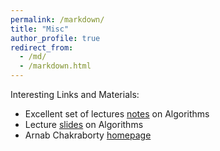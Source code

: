 ```yaml
---
permalink: /markdown/
title: "Misc"
author_profile: true
redirect_from: 
  - /md/
  - /markdown.html
---
```

Interesting Links and Materials: 
* Excellent set of lectures [notes](http://jeffe.cs.illinois.edu/teaching/algorithms/) on Algorithms
* Lecture [slides](https://www.cs.princeton.edu/~wayne/kleinberg-tardos/) on Algorithms 
* Arnab Chakraborty [homepage](https://www.isical.ac.in/~arnabc/)
